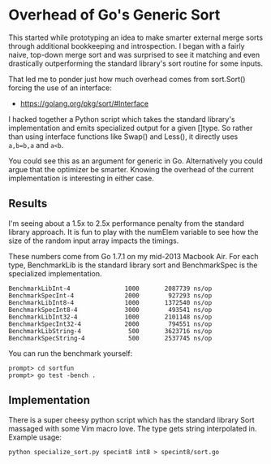 # Overhead of Go's Generic Sort
This started while prototyping an idea to make smarter external merge sorts
through additional bookkeeping and introspection.  I began with a fairly naive,
top-down merge sort and was surprised to see it matching and even drastically
outperforming the standard library's sort routine for some inputs.

That led me to ponder just how much overhead comes from sort.Sort() forcing the
use of an interface:

* https://golang.org/pkg/sort/#Interface

I hacked together a Python script which takes the standard library's
implementation and emits specialized output for a given []type.  So rather than
using interface functions like Swap() and Less(), it directly uses `a,b=b,a` and
`a<b`.

You could see this as an argument for generic in Go.  Alternatively you could
argue that the optimizer be smarter.  Knowing the overhead of the current
implementation is interesting in either case.

## Results
I'm seeing about a 1.5x to 2.5x performance penalty from the standard library
approach.  It is fun to play with the numElem variable to see how the size of
the random input array impacts the timings.

These numbers come from Go 1.7.1 on my mid-2013 Macbook Air.  For each type,
BenchmarkLib is the standard library sort and BenchmarkSpec is the specialized
implementation.

	BenchmarkLibInt-4       	    1000	   2087739 ns/op
	BenchmarkSpecInt-4      	    2000	    927293 ns/op
	BenchmarkLibInt8-4      	    1000	   1372540 ns/op
	BenchmarkSpecInt8-4     	    3000	    493541 ns/op
	BenchmarkLibInt32-4     	    1000	   2101148 ns/op
	BenchmarkSpecInt32-4    	    2000	    794551 ns/op
	BenchmarkLibString-4    	     500	   3623716 ns/op
	BenchmarkSpecString-4   	     500	   2537745 ns/op

You can run the benchmark yourself:

	prompt> cd sortfun
	prompt> go test -bench .

## Implementation
There is a super cheesy python script which has the standard library Sort
massaged with some Vim macro love.  The type gets string interpolated in.
Example usage:

	python specialize_sort.py specint8 int8 > specint8/sort.go
